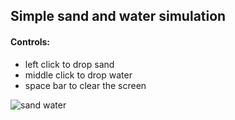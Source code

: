 ## Simple sand and water simulation

#### Controls:
- left click to drop sand
- middle click to drop water
- space bar to clear the screen

![sand water](https://github.com/user-attachments/assets/45c6f972-9d22-4795-808c-fdd9dbbe7553)
